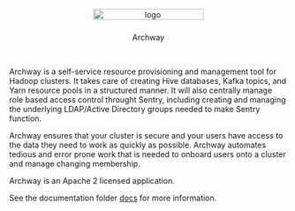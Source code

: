 <p align="center">
  <img src="logo.svg" alt="logo" width=200 height=20 />

  <h3 align="center"></h3>

  <p align="center">
    Archway
    <br>

  </p>
</p>

<br>

Archway is a self-service resource provisioning and management tool for Hadoop clusters. It takes care of creating
Hive databases, Kafka topics, and Yarn resource pools in a structured manner. It will also centrally manage role based
access control throught Sentry, including creating and managing the underlying LDAP/Active Directory
groups needed to make Sentry function.

Archway ensures that your cluster is secure and your users have access to the data they need to work as quickly as possible.
Archway automates tedious and error prone work that is needed to onboard users onto a cluster and manage changing membership.

Archway is an Apache 2 licensed application.

See the documentation folder [docs](./docs) for more information.
